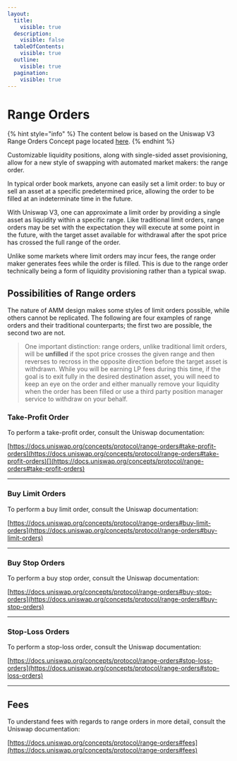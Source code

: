 ```yaml
---
layout:
  title:
    visible: true
  description:
    visible: false
  tableOfContents:
    visible: true
  outline:
    visible: true
  pagination:
    visible: true
---
```


# Range Orders

{% hint style="info" %}
The content below is based on the Uniswap V3 Range Orders Concept page located [here](https://docs.uniswap.org/concepts/protocol/range-orders).
{% endhint %}

Customizable liquidity positions, along with single-sided asset provisioning, allow for a new style of swapping with automated market makers: the range order.

In typical order book markets, anyone can easily set a limit order: to buy or sell an asset at a specific predetermined price, allowing the order to be filled at an indeterminate time in the future.

With Uniswap V3, one can approximate a limit order by providing a single asset as liquidity within a specific range. Like traditional limit orders, range orders may be set with the expectation they will execute at some point in the future, with the target asset available for withdrawal after the spot price has crossed the full range of the order.

Unlike some markets where limit orders may incur fees, the range order maker generates fees while the order is filled. This is due to the range order technically being a form of liquidity provisioning rather than a typical swap.

## Possibilities of Range orders[​](https://docs.uniswap.org/concepts/protocol/range-orders#possibilities-of-range-orders) <a href="#possibilities-of-range-orders" id="possibilities-of-range-orders"></a>

The nature of AMM design makes some styles of limit orders possible, while others cannot be replicated. The following are four examples of range orders and their traditional counterparts; the first two are possible, the second two are not.

> One important distinction: range orders, unlike traditional limit orders, will be **unfilled** if the spot price crosses the given range and then reverses to recross in the opposite direction before the target asset is withdrawn. While you will be earning LP fees during this time, if the goal is to exit fully in the desired destination asset, you will need to keep an eye on the order and either manually remove your liquidity when the order has been filled or use a third party position manager service to withdraw on your behalf.

### Take-Profit Order <a href="#take-profit-orders" id="take-profit-orders"></a>

To perform a take-profit order, consult the Uniswap documentation:&#x20;

[https://docs.uniswap.org/concepts/protocol/range-orders#take-profit-orders](https://docs.uniswap.org/concepts/protocol/range-orders#take-profit-orders)[​](https://docs.uniswap.org/concepts/protocol/range-orders#take-profit-orders)

***

### Buy Limit Orders <a href="#buy-limit-orders" id="buy-limit-orders"></a>

To perform a buy limit order, consult the Uniswap documentation: [​](https://docs.uniswap.org/concepts/protocol/range-orders#buy-limit-orders)

[https://docs.uniswap.org/concepts/protocol/range-orders#buy-limit-orders](https://docs.uniswap.org/concepts/protocol/range-orders#buy-limit-orders)

***

### Buy Stop Orders[​](https://docs.uniswap.org/concepts/protocol/range-orders#buy-stop-orders) <a href="#buy-stop-orders" id="buy-stop-orders"></a>

To perform a buy stop order, consult the Uniswap documentation:&#x20;

[https://docs.uniswap.org/concepts/protocol/range-orders#buy-stop-orders](https://docs.uniswap.org/concepts/protocol/range-orders#buy-stop-orders)

***

### Stop-Loss Orders <a href="#stop-loss-orders" id="stop-loss-orders"></a>

To perform a stop-loss order, consult the Uniswap documentation: [​](https://docs.uniswap.org/concepts/protocol/range-orders#stop-loss-orders)

[https://docs.uniswap.org/concepts/protocol/range-orders#stop-loss-orders](https://docs.uniswap.org/concepts/protocol/range-orders#stop-loss-orders)

***

## Fees <a href="#fees" id="fees"></a>

To understand fees with regards to range orders in more detail, consult the Uniswap documentation:[​](https://docs.uniswap.org/concepts/protocol/range-orders#fees)

[https://docs.uniswap.org/concepts/protocol/range-orders#fees](https://docs.uniswap.org/concepts/protocol/range-orders#fees)
